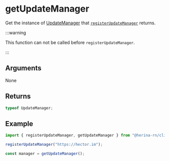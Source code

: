 # getUpdateManager

Get the instance of [UpdateManager](/guide/packages/client/updateManager/introduction.html) that [`registerUpdateManager`](/guide/packages/client/registerUpdateManager.html) returns.

:::warning

This function can not be called before `registerUpdateManager`.

:::

## Arguments

None

## Returns

```typescript
typeof UpdateManager;
```

## Example

```typescript
import { registerUpdateManager, getUpdateManager } from "@herina-rn/client";

registerUpdateManager("https://hector.im");

const manager = getUpdateManager();
```
